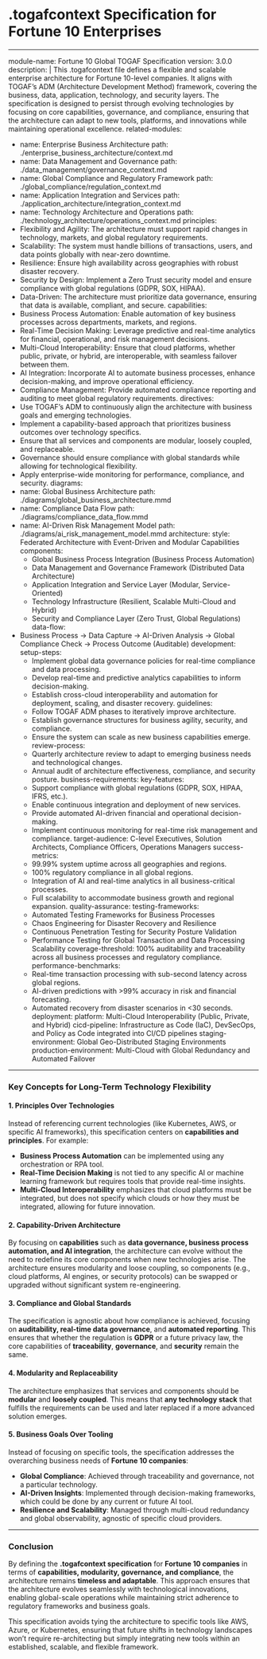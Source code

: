 # .togafcontext Specification for Fortune 10 Enterprises

---

module-name: Fortune 10 Global TOGAF Specification
version: 3.0.0
description: |
  This .togafcontext file defines a flexible and scalable enterprise architecture for Fortune 10-level companies.
  It aligns with TOGAF’s ADM (Architecture Development Method) framework, covering the business, data, application, technology, and security layers.
  The specification is designed to persist through evolving technologies by focusing on core capabilities, governance, and compliance,
  ensuring that the architecture can adapt to new tools, platforms, and innovations while maintaining operational excellence.
related-modules:
  - name: Enterprise Business Architecture
    path: ./enterprise_business_architecture/context.md
  - name: Data Management and Governance
    path: ./data_management/governance_context.md
  - name: Global Compliance and Regulatory Framework
    path: ./global_compliance/regulation_context.md
  - name: Application Integration and Services
    path: ./application_architecture/integration_context.md
  - name: Technology Architecture and Operations
    path: ./technology_architecture/operations_context.md
principles:
  - Flexibility and Agility: The architecture must support rapid changes in technology, markets, and global regulatory requirements.
  - Scalability: The system must handle billions of transactions, users, and data points globally with near-zero downtime.
  - Resilience: Ensure high availability across geographies with robust disaster recovery.
  - Security by Design: Implement a Zero Trust security model and ensure compliance with global regulations (GDPR, SOX, HIPAA).
  - Data-Driven: The architecture must prioritize data governance, ensuring that data is available, compliant, and secure.
capabilities:
  - Business Process Automation: Enable automation of key business processes across departments, markets, and regions.
  - Real-Time Decision Making: Leverage predictive and real-time analytics for financial, operational, and risk management decisions.
  - Multi-Cloud Interoperability: Ensure that cloud platforms, whether public, private, or hybrid, are interoperable, with seamless failover between them.
  - AI Integration: Incorporate AI to automate business processes, enhance decision-making, and improve operational efficiency.
  - Compliance Management: Provide automated compliance reporting and auditing to meet global regulatory requirements.
directives:
  - Use TOGAF’s ADM to continuously align the architecture with business goals and emerging technologies.
  - Implement a capability-based approach that prioritizes business outcomes over technology specifics.
  - Ensure that all services and components are modular, loosely coupled, and replaceable.
  - Governance should ensure compliance with global standards while allowing for technological flexibility.
  - Apply enterprise-wide monitoring for performance, compliance, and security.
diagrams:
  - name: Global Business Architecture
    path: ./diagrams/global_business_architecture.mmd
  - name: Compliance Data Flow
    path: ./diagrams/compliance_data_flow.mmd
  - name: AI-Driven Risk Management Model
    path: ./diagrams/ai_risk_management_model.mmd
architecture:
  style: Federated Architecture with Event-Driven and Modular Capabilities
  components:
    - Global Business Process Integration (Business Process Automation)
    - Data Management and Governance Framework (Distributed Data Architecture)
    - Application Integration and Service Layer (Modular, Service-Oriented)
    - Technology Infrastructure (Resilient, Scalable Multi-Cloud and Hybrid)
    - Security and Compliance Layer (Zero Trust, Global Regulations)
data-flow:
  - Business Process -> Data Capture -> AI-Driven Analysis -> Global Compliance Check -> Process Outcome (Auditable)
development:
  setup-steps:
    - Implement global data governance policies for real-time compliance and data processing.
    - Develop real-time and predictive analytics capabilities to inform decision-making.
    - Establish cross-cloud interoperability and automation for deployment, scaling, and disaster recovery.
  guidelines:
    - Follow TOGAF ADM phases to iteratively improve architecture.
    - Establish governance structures for business agility, security, and compliance.
    - Ensure the system can scale as new business capabilities emerge.
  review-process:
    - Quarterly architecture review to adapt to emerging business needs and technological changes.
    - Annual audit of architecture effectiveness, compliance, and security posture.
business-requirements:
  key-features:
    - Support compliance with global regulations (GDPR, SOX, HIPAA, IFRS, etc.).
    - Enable continuous integration and deployment of new services.
    - Provide automated AI-driven financial and operational decision-making.
    - Implement continuous monitoring for real-time risk management and compliance.
  target-audience: C-level Executives, Solution Architects, Compliance Officers, Operations Managers
  success-metrics:
    - 99.99% system uptime across all geographies and regions.
    - 100% regulatory compliance in all global regions.
    - Integration of AI and real-time analytics in all business-critical processes.
    - Full scalability to accommodate business growth and regional expansion.
quality-assurance:
  testing-frameworks:
    - Automated Testing Frameworks for Business Processes
    - Chaos Engineering for Disaster Recovery and Resilience
    - Continuous Penetration Testing for Security Posture Validation
    - Performance Testing for Global Transaction and Data Processing Scalability
  coverage-threshold: 100% auditability and traceability across all business processes and regulatory compliance.
  performance-benchmarks:
    - Real-time transaction processing with sub-second latency across global regions.
    - AI-driven predictions with >99% accuracy in risk and financial forecasting.
    - Automated recovery from disaster scenarios in <30 seconds.
deployment:
  platform: Multi-Cloud Interoperability (Public, Private, and Hybrid)
  cicd-pipeline: Infrastructure as Code (IaC), DevSecOps, and Policy as Code integrated into CI/CD pipelines
  staging-environment: Global Geo-Distributed Staging Environments
  production-environment: Multi-Cloud with Global Redundancy and Automated Failover

---

### **Key Concepts for Long-Term Technology Flexibility**

#### 1. **Principles Over Technologies**
Instead of referencing current technologies (like Kubernetes, AWS, or specific AI frameworks), this specification centers on **capabilities and principles**. For example:
- **Business Process Automation** can be implemented using any orchestration or RPA tool.
- **Real-Time Decision Making** is not tied to any specific AI or machine learning framework but requires tools that provide real-time insights.
- **Multi-Cloud Interoperability** emphasizes that cloud platforms must be integrated, but does not specify which clouds or how they must be integrated, allowing for future innovation.

#### 2. **Capability-Driven Architecture**
By focusing on **capabilities** such as **data governance, business process automation, and AI integration**, the architecture can evolve without the need to redefine its core components when new technologies arise. The architecture ensures modularity and loose coupling, so components (e.g., cloud platforms, AI engines, or security protocols) can be swapped or upgraded without significant system re-engineering.

#### 3. **Compliance and Global Standards**
The specification is agnostic about how compliance is achieved, focusing on **auditability, real-time data governance**, and **automated reporting**. This ensures that whether the regulation is **GDPR** or a future privacy law, the core capabilities of **traceability**, **governance**, and **security** remain the same.

#### 4. **Modularity and Replaceability**
The architecture emphasizes that services and components should be **modular** and **loosely coupled**. This means that **any technology stack** that fulfills the requirements can be used and later replaced if a more advanced solution emerges.

#### 5. **Business Goals Over Tooling**
Instead of focusing on specific tools, the specification addresses the overarching business needs of **Fortune 10 companies**:
- **Global Compliance**: Achieved through traceability and governance, not a particular technology.
- **AI-Driven Insights**: Implemented through decision-making frameworks, which could be done by any current or future AI tool.
- **Resilience and Scalability**: Managed through multi-cloud redundancy and global observability, agnostic of specific cloud providers.

---

### **Conclusion**

By defining the **.togafcontext specification** for **Fortune 10 companies** in terms of **capabilities, modularity, governance, and compliance**, the architecture remains **timeless and adaptable**. This approach ensures that the architecture evolves seamlessly with technological innovations, enabling global-scale operations while maintaining strict adherence to regulatory frameworks and business goals.

This specification avoids tying the architecture to specific tools like AWS, Azure, or Kubernetes, ensuring that future shifts in technology landscapes won’t require re-architecting but simply integrating new tools within an established, scalable, and flexible framework.